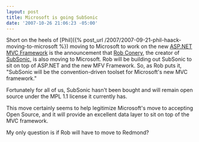 ```yaml
---
layout: post
title: Microsoft is going SubSonic
date: '2007-10-26 21:06:23 -05:00'
---
```


Short on the heels of [Phil]({% post_url /2007/2007-09-21-phil-haack-moving-to-microsoft %}) moving to Microsoft to work on the new [ASP.NET MVC Framework](http://weblogs.asp.net/scottgu/archive/2007/10/14/asp-net-mvc-framework.aspx) is the announcement that [Rob Conery](http://blog.wekeroad.com/2007/10/26/microsoft-subsonic-and-me/), the creator of [SubSonic](http://subsonicproject.com/), is also moving to Microsoft. Rob will be building out SubSonic to sit on top of ASP.NET and the new MFV Framework. So, as Rob puts it, "SubSonic will be the convention-driven toolset for Microsoft's new MVC framework."

Fortunately for all of us, SubSonic hasn't been bought and will remain open source under the MPL 1.1 license it currently has.

This move certainly seems to help legitimize Microsoft's move to accepting Open Source, and it will provide an excellent data layer to sit on top of the MVC framework.

My only question is if Rob will have to move to Redmond?
